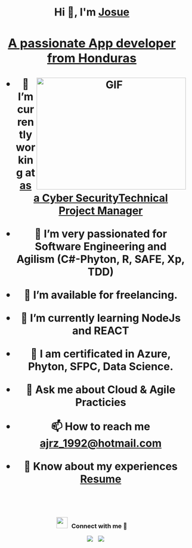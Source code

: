 <h1 align="center">Hi 👋, I'm <a href="[https://100rabhcsmc.github.io/Me.io/](https://github.com/ajrz1992)" target="blank"> Josue
<h3 align="center">A passionate App developer from Honduras </h3>

<a target="_blank" align="center">
  <img align="right" top="500" height="300" width="400" alt="GIF" src="https://media.giphy.com/media/SWoSkN6DxTszqIKEqv/giphy.gif">
</a>

- 🔭 I’m currently working at <a href="https://www.bcie.org/" target="blank">as a Cyber SecurityTechnical Project Manager</a>

- 🌱 I’m very passionated for Software Engineering and Agilism (C#-Phyton, R, SAFE, Xp, TDD)

- 🤝 I’m available for freelancing.

- 🌱 I’m currently learning NodeJs and REACT

- 📝 I am certificated in Azure, Phyton, SFPC, Data Science.

- 💬 Ask me about **Cloud & Agile Practicies**

- 📫 How to reach me **ajrz_1992@hotmail.com**

- 📄 Know about my experiences <a href="https://github.com/ajrz1992/ajrz1992/blob/main/Curriculum%20Vitae.pdf" target="blank">Resume</a>
<br/>
<h3 align="center" > <img src="https://media.giphy.com/media/iY8CRBdQXODJSCERIr/giphy.gif" width="30" height="30" style="margin-right: 10px;">Connect with me 🤝 </h3>

<p align="center">

 <div align="center"  class="icons-social" style="margin-left: 10px;">
        <a style="margin-left: 10px;"  target="_blank" href="https://www.linkedin.com/in/josue-rodriguez-291312174/">
			<img src="https://img.icons8.com/doodle/40/000000/linkedin--v2.png"></a>
        <a style="margin-left: 10px;" target="_blank" href="https://github.com/ajrz1992">
		<img src="https://img.icons8.com/doodle/40/000000/github--v1.png"></a>
      </div>

</p>
